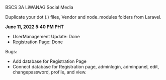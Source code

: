 BSCS 3A LiWANAG Social Media

Duplicate your dot (.) files, Vendor and node_modules folders from Laravel.


<b>June 11, 2022 5:40 PM PHT</b><br>
- UserManagement Update: Done
- Registration Page: Done

Bugs:
- Add database for Registration Page
- Connect database for Registration page, adminlogin, adminpanel, edit, changepassword, profile, and view.
